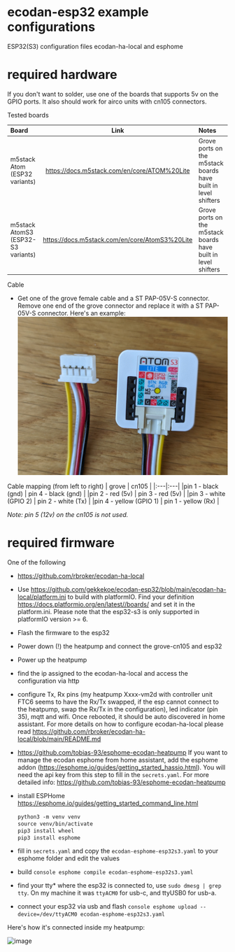 # ecodan-esp32 example configurations
ESP32(S3) configuration files ecodan-ha-local and esphome

# required hardware
If you don't want to solder, use one of the boards that supports 5v on the GPIO ports. It also should work for airco units with cn105 connectors.

Tested boards

| Board | Link | Notes |
|:---|:----:|:---|
| m5stack Atom (ESP32 variants) | https://docs.m5stack.com/en/core/ATOM%20Lite | Grove ports on the m5stack boards have built in level shifters |
| m5stack AtomS3 (ESP32-S3 variants) | https://docs.m5stack.com/en/core/AtomS3%20Lite | Grove ports on the m5stack boards have built in level shifters |

Cable
* Get one of the grove female cable and a ST PAP-05V-S connector. Remove one end of the grove connector and replace it with a ST PAP-05V-S connector. Here's an example:
![image](https://github.com/gekkekoe/ecodan-esp32/blob/main/img/m5stack_cn105.jpg?raw=true)

Cable mapping (from left to right)
| grove | cn105 |
|:---|:---|
|pin 1 - black (gnd) | pin 4 - black (gnd) |
|pin 2 - red (5v) | pin 3 - red (5v) |
|pin 3 - white (GPIO 2) | pin 2 - white (Tx) |
|pin 4 - yellow (GPIO 1) | pin 1 - yellow (Rx) |

*Note: pin 5 (12v) on the cn105 is not used.*

# required firmware
One of the following
* https://github.com/rbroker/ecodan-ha-local
* Use https://github.com/gekkekoe/ecodan-esp32/blob/main/ecodan-ha-local/platform.ini to build with platformIO. Find your definition https://docs.platformio.org/en/latest//boards/ and set it in the platform.ini. Please note that the esp32-s3 is only supported in platformIO version >= 6.
* Flash the firmware to the esp32
* Power down (!) the heatpump and connect the grove-cn105 and esp32
* Power up the heatpump 
* find the ip assigned to the ecodan-ha-local and access the configuration via http
* configure Tx, Rx pins (my heatpump Xxxx-vm2d with controller unit FTC6 seems to have the Rx/Tx swapped, if the esp cannot connect to the heatpump, swap the Rx/Tx in the configuration), led indicator (pin 35), mqtt and wifi. Once rebooted, it should be auto discovered in home assistant. For more details on how to configure ecodan-ha-local please read https://github.com/rbroker/ecodan-ha-local/blob/main/README.md

* https://github.com/tobias-93/esphome-ecodan-heatpump
If you want to manage the ecodan esphome from home assistant, add the esphome addon (https://esphome.io/guides/getting_started_hassio.html). You will need the api key from this step to fill in the `secrets.yaml`. For more detailed info: https://github.com/tobias-93/esphome-ecodan-heatpump
* install ESPHome https://esphome.io/guides/getting_started_command_line.html
    ```console
    python3 -m venv venv
    source venv/bin/activate
    pip3 install wheel
    pip3 install esphome
    ```
* fill in `secrets.yaml` and copy the `ecodan-esphome-esp32s3.yaml` to your esphome folder and edit the values
* build
```console esphome compile ecodan-esphome-esp32s3.yaml```
* find your tty* where the esp32 is connected to, use `sudo dmesg | grep tty`. On my machine it was `ttyACM0` for usb-c, and ttyUSB0 for usb-a.
* connect your esp32 via usb and flash
```console esphome upload --device=/dev/ttyACM0 ecodan-esphome-esp32s3.yaml```


Here's how it's connected inside my heatpump:

![image](https://github.com/gekkekoe/ecodan-esp32/blob/main/img/m5stack_installed.jpg?raw=true)